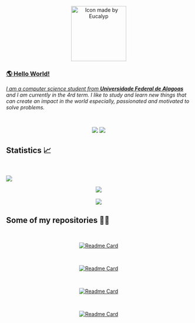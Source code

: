 <div align="center">
<a href="https://www.flaticon.com/authors/eucalyp">
<img title="Icon made by Eucalyp" src="https://image.flaticon.com/icons/png/512/2463/2463478.png" width="150px">
</div>

### :earth_americas: Hello World!

<em>I am a computer science student from <a href="https://ufal.br/"><b>Universidade Federal de Alagoas</b></a> and I am currently in the 4rd term. I like to study and learn new things that can create an impact in the world especially, passionated and motivated to solve problems. </em>

<br/>

<p align="center">
  <a href="mailto:joaoayalla19@gmail.com" alt="Gmail">
  <img src="https://img.shields.io/badge/-Gmail-FF0000?style=flat-square&labelColor=FF0000&logo=gmail&logoColor=white" /></a>

  <a href="https://www.linkedin.com/in/jo%C3%A3o-victor-ayalla-13249218b/" alt="Linkedin">
  <img src="https://img.shields.io/badge/-Linkedin-0e76a8?style=flat-square&logo=Linkedin&logoColor=white" /></a>
</p>

## Statistics :chart_with_upwards_trend:

<br/>

[![](https://activity-graph.herokuapp.com/graph?username=jonh14lk&theme=redical)]()

<p align="center">
<img align="center" src="https://github-readme-stats.vercel.app/api?username=jonh14lk&show_icons=true&theme=radical">
<br/>
<br/>
<img align="center" src="https://github-readme-stats.vercel.app/api/top-langs/?username=jonh14lk&layout=compact&theme=radical">
</p>

## Some of my repositories :man_technologist:

<br/>

<div align="center">

[![Readme Card](https://github-readme-stats.vercel.app/api/pin/?username=jonh14lk&repo=Competitive_Programming&theme=radical&border_radius=10)](https://github.com/jonh14lk/Competitive_Programming)

<br/>

[![Readme Card](https://github-readme-stats.vercel.app/api/pin/?username=jonh14lk&repo=CovidBR&theme=radical&border_radius=10)](https://github.com/jonh14lk/CovidBR)

<br/>

[![Readme Card](https://github-readme-stats.vercel.app/api/pin/?username=jonh14lk&repo=StudiesGroups&theme=radical&border_radius=10)](https://github.com/jonh14lk/StudiesGroups)

<br/>

[![Readme Card](https://github-readme-stats.vercel.app/api/pin/?username=jonh14lk&repo=p5jsSketches&theme=radical&border_radius=10)](https://github.com/jonh14lk/p5jsSketches)

</div>
